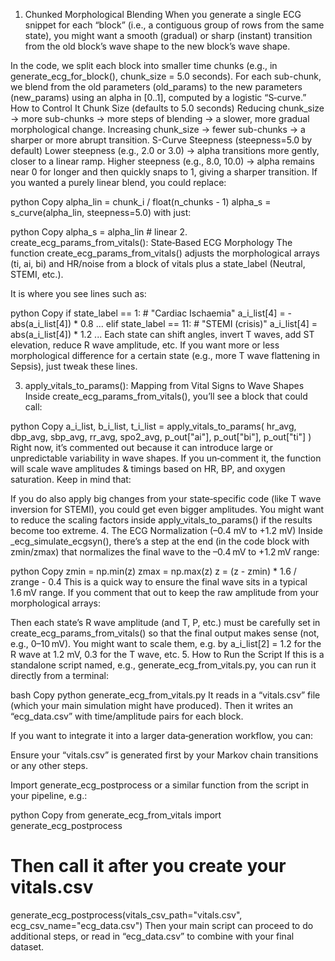 1. Chunked Morphological Blending
When you generate a single ECG snippet for each “block” (i.e., a contiguous group of rows from the same state), you might want a smooth (gradual) or sharp (instant) transition from the old block’s wave shape to the new block’s wave shape.

In the code, we split each block into smaller time chunks (e.g., in generate_ecg_for_block(), chunk_size = 5.0 seconds).
For each sub-chunk, we blend from the old parameters (old_params) to the new parameters (new_params) using an alpha in [0..1], computed by a logistic “S‐curve.”
How to Control It
Chunk Size (defaults to 5.0 seconds)
Reducing chunk_size → more sub-chunks → more steps of blending → a slower, more gradual morphological change.
Increasing chunk_size → fewer sub-chunks → a sharper or more abrupt transition.
S-Curve Steepness (steepness=5.0 by default)
Lower steepness (e.g., 2.0 or 3.0) → alpha transitions more gently, closer to a linear ramp.
Higher steepness (e.g., 8.0, 10.0) → alpha remains near 0 for longer and then quickly snaps to 1, giving a sharper transition.
If you wanted a purely linear blend, you could replace:

python
Copy
alpha_lin = chunk_i / float(n_chunks - 1)
alpha_s   = s_curve(alpha_lin, steepness=5.0)
with just:

python
Copy
alpha_s = alpha_lin  # linear
2. create_ecg_params_from_vitals(): State‐Based ECG Morphology
The function create_ecg_params_from_vitals() adjusts the morphological arrays (ti, ai, bi) and HR/noise from a block of vitals plus a state_label (Neutral, STEMI, etc.).

It is where you see lines such as:

python
Copy
if state_label == 1:  # "Cardiac Ischaemia"
    a_i_list[4] = -abs(a_i_list[4]) * 0.8
    ...
elif state_label == 11:  # "STEMI (crisis)"
    a_i_list[4] = abs(a_i_list[4]) * 1.2
    ...
Each state can shift angles, invert T waves, add ST elevation, reduce R wave amplitude, etc. If you want more or less morphological difference for a certain state (e.g., more T wave flattening in Sepsis), just tweak these lines.

3. apply_vitals_to_params(): Mapping from Vital Signs to Wave Shapes
Inside create_ecg_params_from_vitals(), you’ll see a block that could call:

python
Copy
a_i_list, b_i_list, t_i_list = apply_vitals_to_params(
    hr_avg, dbp_avg, sbp_avg, rr_avg, spo2_avg,
    p_out["ai"], p_out["bi"], p_out["ti"]
)
Right now, it’s commented out because it can introduce large or unpredictable variability in wave shapes. If you un‐comment it, the function will scale wave amplitudes & timings based on HR, BP, and oxygen saturation. Keep in mind that:

If you do also apply big changes from your state‐specific code (like T wave inversion for STEMI), you could get even bigger amplitudes.
You might want to reduce the scaling factors inside apply_vitals_to_params() if the results become too extreme.
4. The ECG Normalization (–0.4 mV to +1.2 mV)
Inside _ecg_simulate_ecgsyn(), there’s a step at the end (in the code block with zmin/zmax) that normalizes the final wave to the –0.4 mV to +1.2 mV range:

python
Copy
zmin = np.min(z)
zmax = np.max(z)
z = (z - zmin) * 1.6 / zrange - 0.4
This is a quick way to ensure the final wave sits in a typical 1.6 mV range. If you comment that out to keep the raw amplitude from your morphological arrays:

Then each state’s R wave amplitude (and T, P, etc.) must be carefully set in create_ecg_params_from_vitals() so that the final output makes sense (not, e.g., 0–10 mV).
You might want to scale them, e.g. by a_i_list[2] = 1.2 for the R wave at 1.2 mV, 0.3 for the T wave, etc.
5. How to Run the Script
If this is a standalone script named, e.g., generate_ecg_from_vitals.py, you can run it directly from a terminal:

bash
Copy
python generate_ecg_from_vitals.py
It reads in a “vitals.csv” file (which your main simulation might have produced). Then it writes an “ecg_data.csv” with time/amplitude pairs for each block.

If you want to integrate it into a larger data‐generation workflow, you can:

Ensure your “vitals.csv” is generated first by your Markov chain transitions or any other steps.

Import generate_ecg_postprocess or a similar function from the script in your pipeline, e.g.:

python
Copy
from generate_ecg_from_vitals import generate_ecg_postprocess

# Then call it after you create your vitals.csv
generate_ecg_postprocess(vitals_csv_path="vitals.csv", ecg_csv_name="ecg_data.csv")
Then your main script can proceed to do additional steps, or read in “ecg_data.csv” to combine with your final dataset.